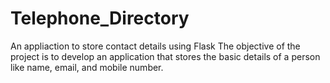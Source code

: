 # Telephone_Directory
An appliaction to store contact details using Flask
The objective of the project is to develop an application that stores the basic details of a person like name, email, and mobile number.
